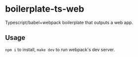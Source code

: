 # boilerplate-ts-web

Typescript/babel+webpack boilerplate that outputs a web app.

## Usage

`npm i` to install, `make dev` to run webpack's dev server.
